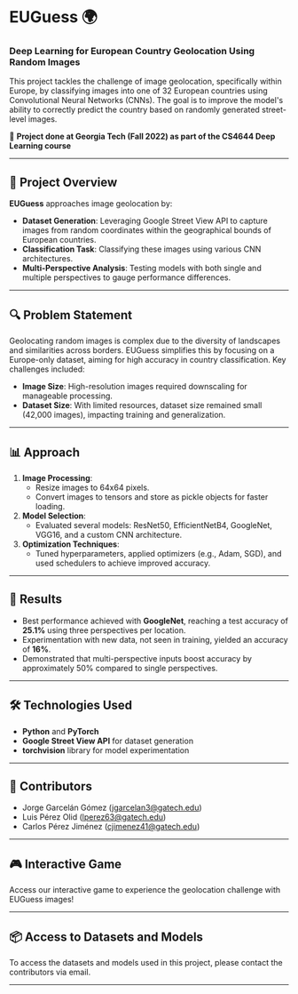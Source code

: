 # EUGuess 🌍
### Deep Learning for European Country Geolocation Using Random Images

This project tackles the challenge of image geolocation, specifically within Europe, by classifying images into one of 32 European countries using Convolutional Neural Networks (CNNs). The goal is to improve the model's ability to correctly predict the country based on randomly generated street-level images.

📅 **Project done at Georgia Tech (Fall 2022) as part of the CS4644 Deep Learning course**

---

## 📝 Project Overview

**EUGuess** approaches image geolocation by:
- **Dataset Generation**: Leveraging Google Street View API to capture images from random coordinates within the geographical bounds of European countries.
- **Classification Task**: Classifying these images using various CNN architectures.
- **Multi-Perspective Analysis**: Testing models with both single and multiple perspectives to gauge performance differences.

---

## 🔍 Problem Statement

Geolocating random images is complex due to the diversity of landscapes and similarities across borders. EUGuess simplifies this by focusing on a Europe-only dataset, aiming for high accuracy in country classification. Key challenges included:
- **Image Size**: High-resolution images required downscaling for manageable processing.
- **Dataset Size**: With limited resources, dataset size remained small (42,000 images), impacting training and generalization.

---

## 📊 Approach

1. **Image Processing**: 
   - Resize images to 64x64 pixels.
   - Convert images to tensors and store as pickle objects for faster loading.
2. **Model Selection**:
   - Evaluated several models: ResNet50, EfficientNetB4, GoogleNet, VGG16, and a custom CNN architecture.
3. **Optimization Techniques**:
   - Tuned hyperparameters, applied optimizers (e.g., Adam, SGD), and used schedulers to achieve improved accuracy.

---

## 🔬 Results

- Best performance achieved with **GoogleNet**, reaching a test accuracy of **25.1%** using three perspectives per location.
- Experimentation with new data, not seen in training, yielded an accuracy of **16%**.
- Demonstrated that multi-perspective inputs boost accuracy by approximately 50% compared to single perspectives.

---

## 🛠️ Technologies Used

- **Python** and **PyTorch**
- **Google Street View API** for dataset generation
- **torchvision** library for model experimentation

---

## 👥 Contributors

- Jorge Garcelán Gómez (jgarcelan3@gatech.edu)
- Luis Pérez Olid (lperez63@gatech.edu)
- Carlos Pérez Jiménez (cjimenez41@gatech.edu)

---

## 🎮 Interactive Game

Access our interactive game to experience the geolocation challenge with EUGuess images!

---

## 📦 Access to Datasets and Models

To access the datasets and models used in this project, please contact the contributors via email.

---

